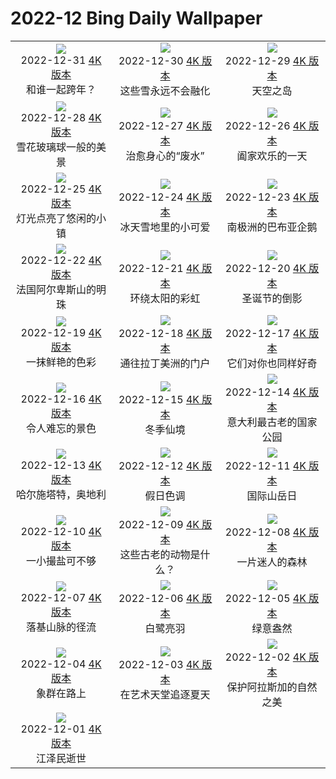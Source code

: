 # 2022-12 Bing Daily Wallpaper

|      |      |      |
|:----:|:----:|:----:|
| ![](https://cn.bing.com/th?id=OHR.TheNationaDay_ZH-CN7631842209_1920x1080.jpg&rf=LaDigue_UHD.jpg&pid=hp&w=480&h=270&rs=1&c=4)<br> 2022-12-31 [4K 版本](https://cn.bing.com/th?id=OHR.TheNationaDay_ZH-CN7631842209_1920x1080.jpg&rf=LaDigue_UHD.jpg&pid=hp&w=3840&h=2160&rs=1&c=4) <br> 和谁一起跨年？| ![](https://cn.bing.com/th?id=OHR.ChalkRock_ZH-CN2893565655_1920x1080.jpg&rf=LaDigue_UHD.jpg&pid=hp&w=480&h=270&rs=1&c=4)<br> 2022-12-30 [4K 版本](https://cn.bing.com/th?id=OHR.ChalkRock_ZH-CN2893565655_1920x1080.jpg&rf=LaDigue_UHD.jpg&pid=hp&w=3840&h=2160&rs=1&c=4) <br> 这些雪永远不会融化| ![](https://cn.bing.com/th?id=OHR.StorrRocks_ZH-CN4956679462_1920x1080.jpg&rf=LaDigue_UHD.jpg&pid=hp&w=480&h=270&rs=1&c=4)<br> 2022-12-29 [4K 版本](https://cn.bing.com/th?id=OHR.StorrRocks_ZH-CN4956679462_1920x1080.jpg&rf=LaDigue_UHD.jpg&pid=hp&w=3840&h=2160&rs=1&c=4) <br> 天空之岛 |
| ![](https://cn.bing.com/th?id=OHR.ChiesaBianca_ZH-CN4208333975_1920x1080.jpg&rf=LaDigue_UHD.jpg&pid=hp&w=480&h=270&rs=1&c=4)<br> 2022-12-28 [4K 版本](https://cn.bing.com/th?id=OHR.ChiesaBianca_ZH-CN4208333975_1920x1080.jpg&rf=LaDigue_UHD.jpg&pid=hp&w=3840&h=2160&rs=1&c=4) <br> 雪花玻璃球一般的美景| ![](https://cn.bing.com/th?id=OHR.BlueLagoon_ZH-CN3874240119_1920x1080.jpg&rf=LaDigue_UHD.jpg&pid=hp&w=480&h=270&rs=1&c=4)<br> 2022-12-27 [4K 版本](https://cn.bing.com/th?id=OHR.BlueLagoon_ZH-CN3874240119_1920x1080.jpg&rf=LaDigue_UHD.jpg&pid=hp&w=3840&h=2160&rs=1&c=4) <br> 治愈身心的“废水”| ![](https://cn.bing.com/th?id=OHR.BeverleyWestwood_ZH-CN3729041588_1920x1080.jpg&rf=LaDigue_UHD.jpg&pid=hp&w=480&h=270&rs=1&c=4)<br> 2022-12-26 [4K 版本](https://cn.bing.com/th?id=OHR.BeverleyWestwood_ZH-CN3729041588_1920x1080.jpg&rf=LaDigue_UHD.jpg&pid=hp&w=3840&h=2160&rs=1&c=4) <br> 阖家欢乐的一天 |
| ![](https://cn.bing.com/th?id=OHR.WhistlerVillage_ZH-CN3451305723_1920x1080.jpg&rf=LaDigue_UHD.jpg&pid=hp&w=480&h=270&rs=1&c=4)<br> 2022-12-25 [4K 版本](https://cn.bing.com/th?id=OHR.WhistlerVillage_ZH-CN3451305723_1920x1080.jpg&rf=LaDigue_UHD.jpg&pid=hp&w=3840&h=2160&rs=1&c=4) <br> 灯光点亮了悠闲的小镇| ![](https://cn.bing.com/th?id=OHR.RoeTrentinoSnow_ZH-CN3122890500_1920x1080.jpg&rf=LaDigue_UHD.jpg&pid=hp&w=480&h=270&rs=1&c=4)<br> 2022-12-24 [4K 版本](https://cn.bing.com/th?id=OHR.RoeTrentinoSnow_ZH-CN3122890500_1920x1080.jpg&rf=LaDigue_UHD.jpg&pid=hp&w=3840&h=2160&rs=1&c=4) <br> 冰天雪地里的小可爱| ![](https://cn.bing.com/th?id=OHR.GentooGrievances_ZH-CN2875292726_1920x1080.jpg&rf=LaDigue_UHD.jpg&pid=hp&w=480&h=270&rs=1&c=4)<br> 2022-12-23 [4K 版本](https://cn.bing.com/th?id=OHR.GentooGrievances_ZH-CN2875292726_1920x1080.jpg&rf=LaDigue_UHD.jpg&pid=hp&w=3840&h=2160&rs=1&c=4) <br> 南极洲的巴布亚企鹅 |
| ![](https://cn.bing.com/th?id=OHR.AnnecyXmas_ZH-CN2540694929_1920x1080.jpg&rf=LaDigue_UHD.jpg&pid=hp&w=480&h=270&rs=1&c=4)<br> 2022-12-22 [4K 版本](https://cn.bing.com/th?id=OHR.AnnecyXmas_ZH-CN2540694929_1920x1080.jpg&rf=LaDigue_UHD.jpg&pid=hp&w=3840&h=2160&rs=1&c=4) <br> 法国阿尔卑斯山的明珠| ![](https://cn.bing.com/th?id=OHR.SolarHalo_ZH-CN2320274967_1920x1080.jpg&rf=LaDigue_UHD.jpg&pid=hp&w=480&h=270&rs=1&c=4)<br> 2022-12-21 [4K 版本](https://cn.bing.com/th?id=OHR.SolarHalo_ZH-CN2320274967_1920x1080.jpg&rf=LaDigue_UHD.jpg&pid=hp&w=3840&h=2160&rs=1&c=4) <br> 环绕太阳的彩虹| ![](https://cn.bing.com/th?id=OHR.PalaceBelvedere_ZH-CN1818163173_1920x1080.jpg&rf=LaDigue_UHD.jpg&pid=hp&w=480&h=270&rs=1&c=4)<br> 2022-12-20 [4K 版本](https://cn.bing.com/th?id=OHR.PalaceBelvedere_ZH-CN1818163173_1920x1080.jpg&rf=LaDigue_UHD.jpg&pid=hp&w=3840&h=2160&rs=1&c=4) <br> 圣诞节的倒影 |
| ![](https://cn.bing.com/th?id=OHR.WinterberryBush_ZH-CN1414026440_1920x1080.jpg&rf=LaDigue_UHD.jpg&pid=hp&w=480&h=270&rs=1&c=4)<br> 2022-12-19 [4K 版本](https://cn.bing.com/th?id=OHR.WinterberryBush_ZH-CN1414026440_1920x1080.jpg&rf=LaDigue_UHD.jpg&pid=hp&w=3840&h=2160&rs=1&c=4) <br> 一抹鲜艳的色彩| ![](https://cn.bing.com/th?id=OHR.SouthBeach_ZH-CN0989287734_1920x1080.jpg&rf=LaDigue_UHD.jpg&pid=hp&w=480&h=270&rs=1&c=4)<br> 2022-12-18 [4K 版本](https://cn.bing.com/th?id=OHR.SouthBeach_ZH-CN0989287734_1920x1080.jpg&rf=LaDigue_UHD.jpg&pid=hp&w=3840&h=2160&rs=1&c=4) <br> 通往拉丁美洲的门户| ![](https://cn.bing.com/th?id=OHR.GlacierGoats_ZH-CN0764810245_1920x1080.jpg&rf=LaDigue_UHD.jpg&pid=hp&w=480&h=270&rs=1&c=4)<br> 2022-12-17 [4K 版本](https://cn.bing.com/th?id=OHR.GlacierGoats_ZH-CN0764810245_1920x1080.jpg&rf=LaDigue_UHD.jpg&pid=hp&w=3840&h=2160&rs=1&c=4) <br> 它们对你也同样好奇 |
| ![](https://cn.bing.com/th?id=OHR.DudhsagarFallsGoa_ZH-CN0466471017_1920x1080.jpg&rf=LaDigue_UHD.jpg&pid=hp&w=480&h=270&rs=1&c=4)<br> 2022-12-16 [4K 版本](https://cn.bing.com/th?id=OHR.DudhsagarFallsGoa_ZH-CN0466471017_1920x1080.jpg&rf=LaDigue_UHD.jpg&pid=hp&w=3840&h=2160&rs=1&c=4) <br> 令人难忘的景色| ![](https://cn.bing.com/th?id=OHR.Borovets_ZH-CN5914681811_1920x1080.jpg&rf=LaDigue_UHD.jpg&pid=hp&w=480&h=270&rs=1&c=4)<br> 2022-12-15 [4K 版本](https://cn.bing.com/th?id=OHR.Borovets_ZH-CN5914681811_1920x1080.jpg&rf=LaDigue_UHD.jpg&pid=hp&w=3840&h=2160&rs=1&c=4) <br> 冬季仙境| ![](https://cn.bing.com/th?id=OHR.GranParadiso100th_ZH-CN5744961532_1920x1080.jpg&rf=LaDigue_UHD.jpg&pid=hp&w=480&h=270&rs=1&c=4)<br> 2022-12-14 [4K 版本](https://cn.bing.com/th?id=OHR.GranParadiso100th_ZH-CN5744961532_1920x1080.jpg&rf=LaDigue_UHD.jpg&pid=hp&w=3840&h=2160&rs=1&c=4) <br> 意大利最古老的国家公园 |
| ![](https://cn.bing.com/th?id=OHR.InstagramHallstatt_ZH-CN5309282641_1920x1080.jpg&rf=LaDigue_UHD.jpg&pid=hp&w=480&h=270&rs=1&c=4)<br> 2022-12-13 [4K 版本](https://cn.bing.com/th?id=OHR.InstagramHallstatt_ZH-CN5309282641_1920x1080.jpg&rf=LaDigue_UHD.jpg&pid=hp&w=3840&h=2160&rs=1&c=4) <br> 哈尔施塔特，奥地利| ![](https://cn.bing.com/th?id=OHR.PoinsettiaDay_ZH-CN5115071992_1920x1080.jpg&rf=LaDigue_UHD.jpg&pid=hp&w=480&h=270&rs=1&c=4)<br> 2022-12-12 [4K 版本](https://cn.bing.com/th?id=OHR.PoinsettiaDay_ZH-CN5115071992_1920x1080.jpg&rf=LaDigue_UHD.jpg&pid=hp&w=3840&h=2160&rs=1&c=4) <br> 假日色调| ![](https://cn.bing.com/th?id=OHR.BuchsteinRossstein_ZH-CN4924477552_1920x1080.jpg&rf=LaDigue_UHD.jpg&pid=hp&w=480&h=270&rs=1&c=4)<br> 2022-12-11 [4K 版本](https://cn.bing.com/th?id=OHR.BuchsteinRossstein_ZH-CN4924477552_1920x1080.jpg&rf=LaDigue_UHD.jpg&pid=hp&w=3840&h=2160&rs=1&c=4) <br> 国际山岳日 |
| ![](https://cn.bing.com/th?id=OHR.SaltDesert_ZH-CN4728398785_1920x1080.jpg&rf=LaDigue_UHD.jpg&pid=hp&w=480&h=270&rs=1&c=4)<br> 2022-12-10 [4K 版本](https://cn.bing.com/th?id=OHR.SaltDesert_ZH-CN4728398785_1920x1080.jpg&rf=LaDigue_UHD.jpg&pid=hp&w=3840&h=2160&rs=1&c=4) <br> 一小撮盐可不够| ![](https://cn.bing.com/th?id=OHR.NorwayMuskox_ZH-CN6137934745_1920x1080.jpg&rf=LaDigue_UHD.jpg&pid=hp&w=480&h=270&rs=1&c=4)<br> 2022-12-09 [4K 版本](https://cn.bing.com/th?id=OHR.NorwayMuskox_ZH-CN6137934745_1920x1080.jpg&rf=LaDigue_UHD.jpg&pid=hp&w=3840&h=2160&rs=1&c=4) <br> 这些古老的动物是什么？| ![](https://cn.bing.com/th?id=OHR.WistmansWood_ZH-CN4453301808_1920x1080.jpg&rf=LaDigue_UHD.jpg&pid=hp&w=480&h=270&rs=1&c=4)<br> 2022-12-08 [4K 版本](https://cn.bing.com/th?id=OHR.WistmansWood_ZH-CN4453301808_1920x1080.jpg&rf=LaDigue_UHD.jpg&pid=hp&w=3840&h=2160&rs=1&c=4) <br> 一片迷人的森林 |
| ![](https://cn.bing.com/th?id=OHR.TangleCreekFalls_ZH-CN4281148652_1920x1080.jpg&rf=LaDigue_UHD.jpg&pid=hp&w=480&h=270&rs=1&c=4)<br> 2022-12-07 [4K 版本](https://cn.bing.com/th?id=OHR.TangleCreekFalls_ZH-CN4281148652_1920x1080.jpg&rf=LaDigue_UHD.jpg&pid=hp&w=3840&h=2160&rs=1&c=4) <br> 落基山脉的径流| ![](https://cn.bing.com/th?id=OHR.GreatEgret_ZH-CN4088261519_1920x1080.jpg&rf=LaDigue_UHD.jpg&pid=hp&w=480&h=270&rs=1&c=4)<br> 2022-12-06 [4K 版本](https://cn.bing.com/th?id=OHR.GreatEgret_ZH-CN4088261519_1920x1080.jpg&rf=LaDigue_UHD.jpg&pid=hp&w=3840&h=2160&rs=1&c=4) <br> 白鹭亮羽| ![](https://cn.bing.com/th?id=OHR.BambooTreesIndia_ZH-CN3943852151_1920x1080.jpg&rf=LaDigue_UHD.jpg&pid=hp&w=480&h=270&rs=1&c=4)<br> 2022-12-05 [4K 版本](https://cn.bing.com/th?id=OHR.BambooTreesIndia_ZH-CN3943852151_1920x1080.jpg&rf=LaDigue_UHD.jpg&pid=hp&w=3840&h=2160&rs=1&c=4) <br> 绿意盎然 |
| ![](https://cn.bing.com/th?id=OHR.KilimanjaroElephants_ZH-CN3779609103_1920x1080.jpg&rf=LaDigue_UHD.jpg&pid=hp&w=480&h=270&rs=1&c=4)<br> 2022-12-04 [4K 版本](https://cn.bing.com/th?id=OHR.KilimanjaroElephants_ZH-CN3779609103_1920x1080.jpg&rf=LaDigue_UHD.jpg&pid=hp&w=3840&h=2160&rs=1&c=4) <br> 象群在路上| ![](https://cn.bing.com/th?id=OHR.MiamiDT_ZH-CN3528760113_1920x1080.jpg&rf=LaDigue_UHD.jpg&pid=hp&w=480&h=270&rs=1&c=4)<br> 2022-12-03 [4K 版本](https://cn.bing.com/th?id=OHR.MiamiDT_ZH-CN3528760113_1920x1080.jpg&rf=LaDigue_UHD.jpg&pid=hp&w=3840&h=2160&rs=1&c=4) <br> 在艺术天堂追逐夏天| ![](https://cn.bing.com/th?id=OHR.BraidedRiverDelta_ZH-CN3352462511_1920x1080.jpg&rf=LaDigue_UHD.jpg&pid=hp&w=480&h=270&rs=1&c=4)<br> 2022-12-02 [4K 版本](https://cn.bing.com/th?id=OHR.BraidedRiverDelta_ZH-CN3352462511_1920x1080.jpg&rf=LaDigue_UHD.jpg&pid=hp&w=3840&h=2160&rs=1&c=4) <br> 保护阿拉斯加的自然之美 |
| ![](https://cn.bing.com/th?id=OHR.QingmingCandle2020_ZH-CN6775701680_1920x1080.jpg&rf=LaDigue_UHD.jpg&pid=hp&w=480&h=270&rs=1&c=4)<br> 2022-12-01 [4K 版本](https://cn.bing.com/th?id=OHR.QingmingCandle2020_ZH-CN6775701680_1920x1080.jpg&rf=LaDigue_UHD.jpg&pid=hp&w=3840&h=2160&rs=1&c=4) <br> 江泽民逝世